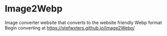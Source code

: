 # Image2Webp
Image converter website that converts to the website friendly Webp format 
Begin converting at 
https://stefwxters.github.io/Image2Webp/
